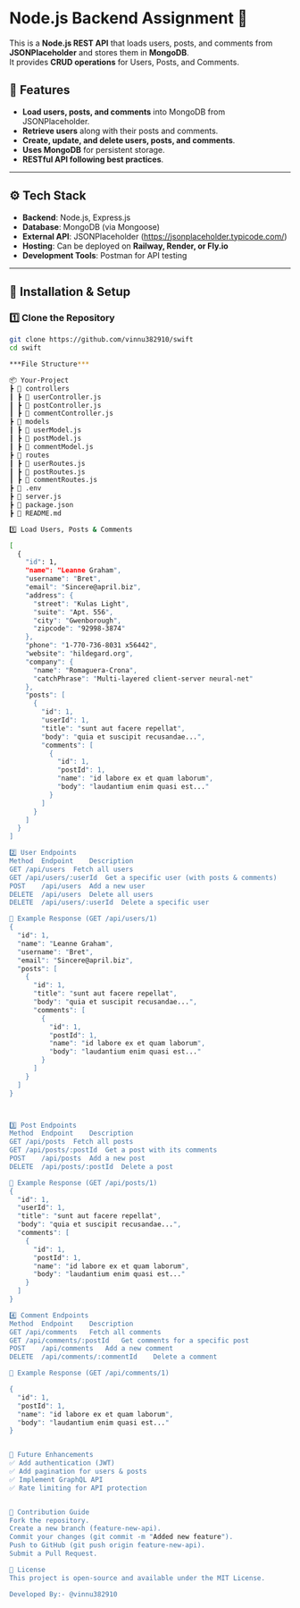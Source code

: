 # Node.js Backend Assignment 🚀

This is a **Node.js REST API** that loads users, posts, and comments from **JSONPlaceholder** and stores them in **MongoDB**.  
It provides **CRUD operations** for Users, Posts, and Comments.

## 📌 Features
- **Load users, posts, and comments** into MongoDB from JSONPlaceholder.
- **Retrieve users** along with their posts and comments.
- **Create, update, and delete users, posts, and comments**.
- **Uses MongoDB** for persistent storage.
- **RESTful API following best practices**.

---

## ⚙️ Tech Stack
- **Backend**: Node.js, Express.js
- **Database**: MongoDB (via Mongoose)
- **External API**: JSONPlaceholder (https://jsonplaceholder.typicode.com/)
- **Hosting**: Can be deployed on **Railway, Render, or Fly.io**
- **Development Tools**: Postman for API testing

---

## 🚀 Installation & Setup

### 1️⃣ Clone the Repository
```sh
git clone https://github.com/vinnu382910/swift
cd swift

***File Structure***

📦 Your-Project
┣ 📂 controllers
┃ ┣ 📜 userController.js
┃ ┣ 📜 postController.js
┃ ┣ 📜 commentController.js
┣ 📂 models
┃ ┣ 📜 userModel.js
┃ ┣ 📜 postModel.js
┃ ┣ 📜 commentModel.js
┣ 📂 routes
┃ ┣ 📜 userRoutes.js
┃ ┣ 📜 postRoutes.js
┃ ┣ 📜 commentRoutes.js
┣ 📜 .env
┣ 📜 server.js
┣ 📜 package.json
┣ 📜 README.md

1️⃣ Load Users, Posts & Comments

[
  {
    "id": 1,
    "name": "Leanne Graham",
    "username": "Bret",
    "email": "Sincere@april.biz",
    "address": {
      "street": "Kulas Light",
      "suite": "Apt. 556",
      "city": "Gwenborough",
      "zipcode": "92998-3874"
    },
    "phone": "1-770-736-8031 x56442",
    "website": "hildegard.org",
    "company": {
      "name": "Romaguera-Crona",
      "catchPhrase": "Multi-layered client-server neural-net"
    },
    "posts": [
      {
        "id": 1,
        "userId": 1,
        "title": "sunt aut facere repellat",
        "body": "quia et suscipit recusandae...",
        "comments": [
          {
            "id": 1,
            "postId": 1,
            "name": "id labore ex et quam laborum",
            "body": "laudantium enim quasi est..."
          }
        ]
      }
    ]
  }
]

2️⃣ User Endpoints
Method	Endpoint	Description
GET	/api/users	Fetch all users
GET	/api/users/:userId	Get a specific user (with posts & comments)
POST	/api/users	Add a new user
DELETE	/api/users	Delete all users
DELETE	/api/users/:userId	Delete a specific user

📌 Example Response (GET /api/users/1)
{
  "id": 1,
  "name": "Leanne Graham",
  "username": "Bret",
  "email": "Sincere@april.biz",
  "posts": [
    {
      "id": 1,
      "title": "sunt aut facere repellat",
      "body": "quia et suscipit recusandae...",
      "comments": [
        {
          "id": 1,
          "postId": 1,
          "name": "id labore ex et quam laborum",
          "body": "laudantium enim quasi est..."
        }
      ]
    }
  ]
}



3️⃣ Post Endpoints
Method	Endpoint	Description
GET	/api/posts	Fetch all posts
GET	/api/posts/:postId	Get a post with its comments
POST	/api/posts	Add a new post
DELETE	/api/posts/:postId	Delete a post

📌 Example Response (GET /api/posts/1)
{
  "id": 1,
  "userId": 1,
  "title": "sunt aut facere repellat",
  "body": "quia et suscipit recusandae...",
  "comments": [
    {
      "id": 1,
      "postId": 1,
      "name": "id labore ex et quam laborum",
      "body": "laudantium enim quasi est..."
    }
  ]
}

4️⃣ Comment Endpoints
Method	Endpoint	Description
GET	/api/comments	Fetch all comments
GET	/api/comments/:postId	Get comments for a specific post
POST	/api/comments	Add a new comment
DELETE	/api/comments/:commentId	Delete a comment

📌 Example Response (GET /api/comments/1)

{
  "id": 1,
  "postId": 1,
  "name": "id labore ex et quam laborum",
  "body": "laudantium enim quasi est..."
}


🎯 Future Enhancements
✅ Add authentication (JWT)
✅ Add pagination for users & posts
✅ Implement GraphQL API
✅ Rate limiting for API protection


🤝 Contribution Guide
Fork the repository.
Create a new branch (feature-new-api).
Commit your changes (git commit -m "Added new feature").
Push to GitHub (git push origin feature-new-api).
Submit a Pull Request.

📜 License
This project is open-source and available under the MIT License.

Developed By:- @vinnu382910
